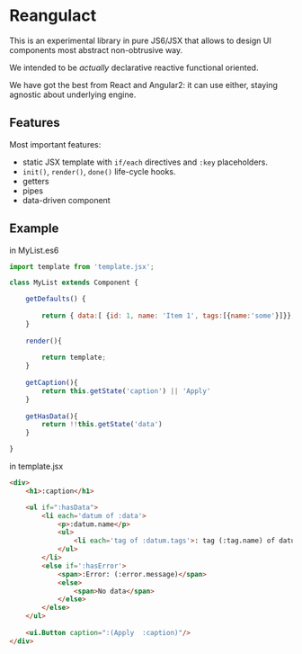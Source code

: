 # Reangulact

This is an experimental library in pure JS6/JSX that allows to design UI components most abstract non-obtrusive way.

We intended to be _actually_ declarative reactive functional oriented.

We have got the best from React and Angular2: it can use either, staying agnostic about underlying engine.

## Features

Most important features:
 - static JSX template with `if/each` directives and `:key` placeholders.
 - `init()`, `render()`, `done()` life-cycle hooks.
 - getters
 - pipes
 - data-driven component

## Example 

in MyList.es6

```javascript
import template from 'template.jsx';

class MyList extends Component {

    getDefaults() {
        
        return { data:[ {id: 1, name: 'Item 1', tags:[{name:'some'}]}};
    }
    
    render(){
    
        return template;
    }
    
    getCaption(){
        return this.getState('caption') || 'Apply'
    }
    
    getHasData(){
        return !!this.getState('data')
    }

}

```

in template.jsx

```html
<div>
    <h1>:caption</h1>

    <ul if=":hasData">
        <li each='datum of :data'>
            <p>:datum.name</p>
            <ul>
                <li each='tag of :datum.tags'>: tag (:tag.name) of datum (:datum.name)</li>
            </ul>
        </li>
        <else if=':hasError'>
            <span>:Error: (:error.message)</span>
            <else>
                <span>No data</span>
            </else>
        </else>
    </ul>
    
    <ui.Button caption=":(Apply  :caption)"/>
</div>
```
